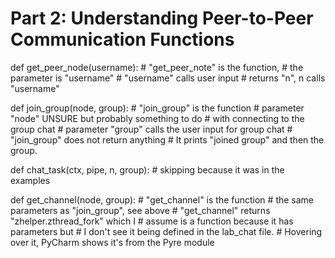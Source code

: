 # Part 2: Understanding Peer-to-Peer Communication Functions 

def get_peer_node(username):        # "get_peer_note" is the function, 
                                    # the parameter is "username"
                                    # "username" calls user input
                                    # returns "n", n calls "username"

def join_group(node, group):        # "join_group" is the function 
                                    # parameter "node" UNSURE but probably something to do 
                                    # with connecting to the group chat
                                    # parameter "group" calls the user input for group chat
                                    # "join_group" does not return anything
                                    # It prints "joined group" and then the group.

def chat_task(ctx, pipe, n, group): # skipping because it was in the examples

def get_channel(node, group):       # "get_channel" is the function
                                    # the same parameters as "join_group", see above
                                    # "get_channel" returns "zhelper.zthread_fork" which I 
                                    # assume is a function because it has parameters but
                                    # I don't see it being defined in the lab_chat file.
                                    # Hovering over it, PyCharm shows it's from the Pyre module

